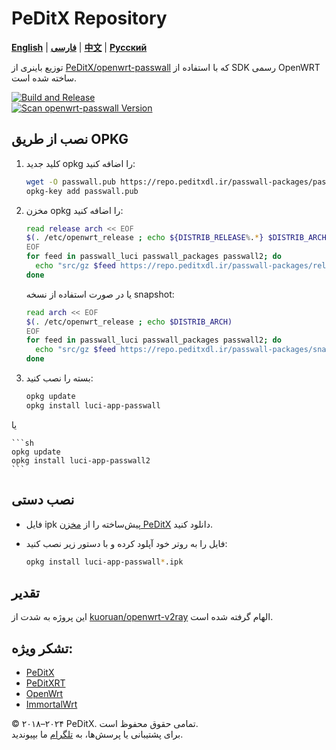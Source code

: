 # PeDitX Repository

[**English**](README.md) | [**فارسی**](README_fa.md) | [**中文**](README_zh.md) | [**Русский**](README_ru.md)

توزیع باینری از [PeDitX/openwrt-passwall](https://github.com/peditx/openwrt-passwall) که با استفاده از SDK رسمی OpenWRT ساخته شده است.

[![Build and Release](https://github.com/dianlujitao/openwrt-passwall-build/actions/workflows/build-release.yml/badge.svg)](https://github.com/peditx/passrepo/actions/workflows/autocomp.yml)  
[![Scan openwrt-passwall Version](https://github.com/dianlujitao/openwrt-passwall-build/actions/workflows/version-scan.yml/badge.svg)](https://github.com/peditx/passrepo/actions/workflows/version-scan.yml)

## نصب از طریق OPKG

1. کلید جدید opkg را اضافه کنید:

    ```sh
    wget -O passwall.pub https://repo.peditxdl.ir/passwall-packages/passwall.pub
    opkg-key add passwall.pub
    ```

2. مخزن opkg را اضافه کنید:

    ```sh
    read release arch << EOF
    $(. /etc/openwrt_release ; echo ${DISTRIB_RELEASE%.*} $DISTRIB_ARCH)
    EOF
    for feed in passwall_luci passwall_packages passwall2; do
      echo "src/gz $feed https://repo.peditxdl.ir/passwall-packages/releases/packages-$release/$arch/$feed" >> /etc/opkg/customfeeds.conf
    done
    ```

    یا در صورت استفاده از نسخه snapshot:

    ```sh
    read arch << EOF
    $(. /etc/openwrt_release ; echo $DISTRIB_ARCH)
    EOF
    for feed in passwall_luci passwall_packages passwall2; do
      echo "src/gz $feed https://repo.peditxdl.ir/passwall-packages/snapshots/packages/$arch/$feed" >> /etc/opkg/customfeeds.conf
    done
    ```

3. بسته را نصب کنید:

    ```sh
    opkg update
    opkg install luci-app-passwall
    ```

یا

    ```sh
    opkg update
    opkg install luci-app-passwall2
    ```

## نصب دستی

- فایل ipk پیش‌ساخته را از [مخزن PeDitX](https://repo.peditxdl.ir/passwall-packages/releases/) دانلود کنید.

- فایل را به روتر خود آپلود کرده و با دستور زیر نصب کنید:

    ```sh
    opkg install luci-app-passwall*.ipk
    ```

## تقدیر

این پروژه به شدت از [kuoruan/openwrt-v2ray](https://github.com/kuoruan/openwrt-v2ray) الهام گرفته شده است.

## تشکر ویژه:

- [PeDitX](https://github.com/peditx)  
- [PeDitXRT](https://github.com/peditx/peditxrt)  
- [OpenWrt](https://github.com/openwrt)  
- [ImmortalWrt](https://github.com/immortalwrt)  

© ۲۰۱۸–۲۰۲۴ PeDitX. تمامی حقوق محفوظ است.  
برای پشتیبانی یا پرسش‌ها، به [تلگرام](https://t.me/peditx) ما بپیوندید.
